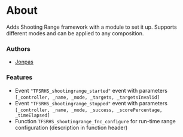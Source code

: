 # About

Adds Shooting Range framework with a module to set it up. Supports different modes and can be applied to any composition.

### Authors

- [Jonpas](http://github.com/jonpas)

### Features

- Event `"TFSRHS_shootingrange_started"` event with parameters `[_controller, _name, _mode, _targets, _targetsInvalid]`
- Event `"TFSRHS_shootingrange_stopped"` event with parameters `[_controller, _name, _mode, _success, _scorePercentage, _timeElapsed]`
- Function `TFSRHS_shootingrange_fnc_configure` for run-time range configuration (description in function header)
